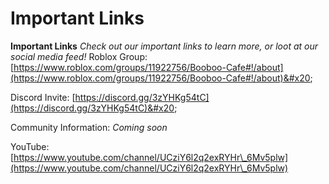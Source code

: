 # Important Links

**Important Links** _Check out our important links to learn more, or loot at our social media feed!_ Roblox Group: [https://www.roblox.com/groups/11922756/Booboo-Cafe#!/about](https://www.roblox.com/groups/11922756/Booboo-Cafe#!/about)&#x20;

Discord Invite: [https://discord.gg/3zYHKg54tC](https://discord.gg/3zYHKg54tC)&#x20;

Community Information: _Coming soon_&#x20;

YouTube: [https://www.youtube.com/channel/UCziY6l2q2exRYHr\_6Mv5plw](https://www.youtube.com/channel/UCziY6l2q2exRYHr\_6Mv5plw)
